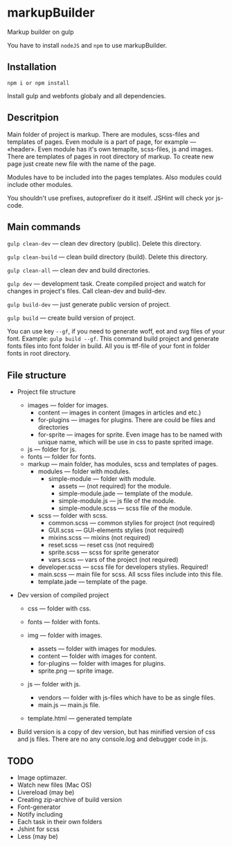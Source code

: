 markupBuilder
=============

Markup builder on gulp

You have to install `nodeJS` and `npm` to use markupBuilder.

Installation
------------

    npm i or npm install

Install gulp and webfonts globaly and all dependencies.    

Descritpion
-----------

Main folder of project is markup. There are modules, scss-files and templates of pages.
Even module is a part of page, for example — «header».
Even module has it's own temaplte, scss-files, js and images.
There are templates of pages in root directory of markup. To create new page just create new file with the name of the page.

Modules have to be included into the pages templates. Also modules could include other modules.

You shouldn't use prefixes, autoprefixer do it itself. JSHint will check yor js-code.


Main commands
-------------

`gulp clean-dev` — clean dev directory (public). Delete this directory.

`gulp clean-build` — clean build directory (build). Delete this directory.

`gulp clean-all` — clean dev and build directories.

`gulp dev` — development task. Create compiled project and watch for changes in project's files. Call clean-dev and build-dev. 

`gulp build-dev` — just generate public version of project.

`gulp build` — create build version of project.

You can use key `--gf`, if you need to generate woff, eot and svg files of your font. 
Example: `gulp build --gf`. This command build project and generate fonts files into font folder in build. All you is ttf-file of your font in folder fonts in root directory.

File structure
--------------

* Project file structure

    - images — folder for images.
        - content — images in content (images in articles and etc.)
        - for-plugins — images for plugins. There are could be files and directories
        - for-sprite — images for sprite. Even image has to be named with unique name, which will be use in css to paste sprited image.
    - js — folder for js.
    - fonts — folder for fonts.
    - markup — main folder, has modules, scss and templates of pages.
        - modules — folder with modules.
            - simple-module — folder with module.
                - assets — (not required) for the module.
                - simple-module.jade — template of the module.
                - simple-module.js — js file of the module.
                - simple-module.scss — scss file of the module.
        - scss — folder with scss.
            - common.scss — common stylies for project (not required)
            - GUI.scss — GUI-elements stylies (not required)
            - mixins.scss — mixins (not required)
            - reset.scss — reset css (not required)
            - sprite.scss — scss for sprite generator
            - vars.scss — vars of the project (not required)
        - developer.scss — scss file for developers stylies. Required! 
        - main.scss — main file for scss. All scss files include into this file.
        - template.jade — template of the page.

* Dev version of compiled project
    
    - css — folder with css.
    - fonts — folder with fonts.
    - img — folder with images.
        - assets — folder with images for modules.
        - content — folder with images for content.
        - for-plugins — folder with images for plugins.
        - sprite.png — sprite image.
    - js — folder with js.
        - vendors — folder with js-files which have to be as single files.
        - main.js — main.js file.

    - template.html — generated template


* Build version is a copy of dev version, but has minified version of css and js files. There are no any console.log and debugger code in js.


TODO
----

* Image optimazer.
* Watch new files (Mac OS)
* Livereload (may be)
* Creating zip-archive of build version
* Font-generator
* Notify including
* Each task in their own folders
* Jshint for scss
* Less (may be)
